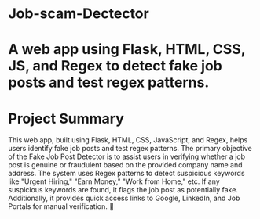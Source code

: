# **Job-scam-Dectector**
# A web app using Flask, HTML, CSS, JS, and Regex to detect fake job posts and test regex patterns.

# **Project Summary** 
This web app, built using Flask, HTML, CSS, JavaScript, and Regex, helps users identify fake job posts and test regex patterns. The primary objective of the Fake Job Post Detector is to assist users in verifying whether a job post is genuine or fraudulent based on the provided company name and address. The system uses Regex patterns to detect suspicious keywords like "Urgent Hiring," "Earn Money," "Work from Home," etc. If any suspicious keywords are found, it flags the job post as potentially fake. Additionally, it provides quick access links to Google, LinkedIn, and Job Portals for manual verification. 🚀
